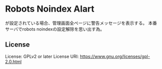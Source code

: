 Robots Noindex Alart
==============

<meta name='robots' content='noindex, nofollow' /> が設定されている場合、管理画面全ページに警告メッセージを表示する。
本番サーバでrobots noindexの設定解除を思い出す為。


License
-------

License: GPLv2 or later
License URI: https://www.gnu.org/licenses/gpl-2.0.html

